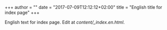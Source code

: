 +++
author = ""
date = "2017-07-09T12:12:12+02:00"
title = "English title for index page"
+++

English text for index page.  Edit at *content/_index.en.html*.
